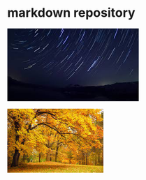 # markdown repository

![imag](https://raw.githubusercontent.com/GavinHL/markdown_script/master/sky_night.jpg)

![imag](https://raw.githubusercontent.com/GavinHL/markdown_script/master/pic/autumn.jpg)